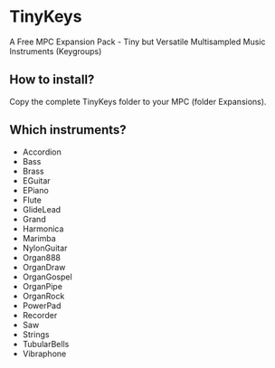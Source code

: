 # TinyKeys
A Free MPC Expansion Pack - Tiny but Versatile Multisampled Music Instruments (Keygroups)

## How to install?
Copy the complete TinyKeys folder to your MPC (folder Expansions).

## Which instruments?
* Accordion
* Bass
* Brass
* EGuitar
* EPiano
* Flute
* GlideLead
* Grand
* Harmonica
* Marimba
* NylonGuitar
* Organ888
* OrganDraw
* OrganGospel
* OrganPipe
* OrganRock
* PowerPad
* Recorder
* Saw
* Strings
* TubularBells
* Vibraphone

